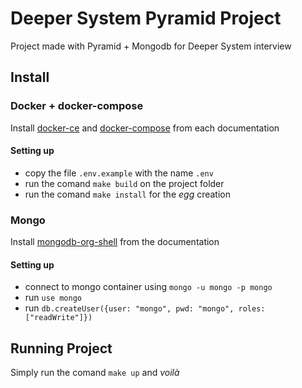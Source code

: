 # Deeper System Pyramid Project
Project made with Pyramid + Mongodb for Deeper System interview

## Install
### Docker + docker-compose
Install [docker-ce](https://docs.docker.com/install/) and [docker-compose](https://docs.docker.com/compose/install/) from each documentation

#### Setting up
- copy the file `.env.example` with the name `.env`
- run the comand `make build` on the project folder
- run the comand `make install` for the *egg* creation

### Mongo
Install [mongodb-org-shell](https://docs.mongodb.com/manual/administration/install-on-linux/) from the documentation

#### Setting up
- connect to mongo container using `mongo -u mongo -p mongo`
- run `use mongo`
- run `db.createUser({user: "mongo", pwd: "mongo", roles: ["readWrite"]})`

## Running Project
Simply run the comand `make up` and _*voilà*_